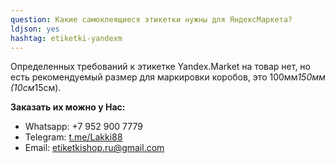 ```yaml
---
question: Какие самоклеящиеся этикетки нужны для ЯндексМаркета?
ldjson: yes
hashtag: etiketki-yandexm
---
```


Определенных требований к этикетке Yandex.Market на товар нет, но есть рекомендуемый размер для маркировки коробов, это 100мм*150мм (10см*15см).


**Заказать их можно у Нас:**
* Whatsapp: +7 952 900 7779
* Telegram: [t.me/Lakki88](https://t.me/Lakki88)
* Email: [etiketkishop.ru@gmail.com](mailto:etiketkishop.ru@gmail.com)
